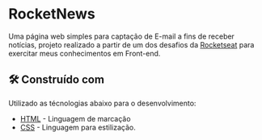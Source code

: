 # RocketNews

Uma página web simples para captação de E-mail a fins de receber notícias, 
projeto realizado a partir de um dos desafios da [Rocketseat](https://www.rocketseat.com.br/) para exercitar meus conhecimentos em Front-end.


## 🛠️ Construído com

Utilizado as técnologias abaixo para o desenvolvimento:

* [HTML](https://developer.mozilla.org/pt-BR/docs/Web/HTML) - Linguagem de marcação
* [CSS](https://maven.apache.org/) - Linguagem para estilização.






